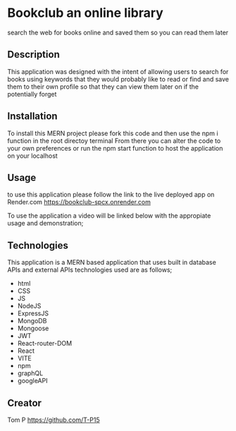 # Bookclub an online library
search the web for books online and saved them so you can read them later

## Description

This application was designed with the intent of allowing users to search for books using keywords that they would probably like to read or find and save them to their own profile so that they can view them later on if the potentially forget

## Installation

To install this MERN project please fork this code and then use the npm i function in the root directoy terminal
From there you can alter the code to your own preferences or run the npm start function to host the application on your localhost

## Usage
to use this application please follow the link to the live deployed app on Render.com  https://bookclub-spcx.onrender.com 

To use the application a video will be linked below with the appropiate usage and demonstration;

## Technologies

This application is a MERN based application that uses built in database APIs and external APIs 
technologies used are as follows;
 * html
 * CSS
 * JS
 * NodeJS
 * ExpressJS
 * MongoDB
 * Mongoose
 * JWT
 * React-router-DOM
 * React
 * VITE
 * npm
 * graphQL
 * googleAPI

## Creator

Tom P
https://github.com/T-P15 


